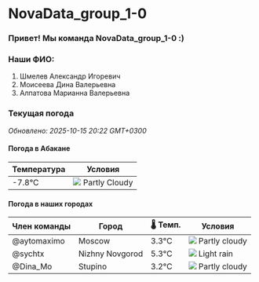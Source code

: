 # NovaData_group_1-0
### Привет! Мы команда NovaData_group_1-0 :)

### Наши ФИО:
1. Шмелев Александр Игоревич
2. Моисеева Дина Валерьевна
3. Алпатова Марианна Валерьевна

### Текущая погода
<!-- WEATHER:START -->
_Обновлено: 2025-10-15 20:22 GMT+0300_

#### Погода в Абакане

| Температура | Условия |
|-------------|----------|
| -7.8°C     | ![](https://cdn.weatherapi.com/weather/64x64/night/116.png) Partly Cloudy |

#### Погода в наших городах

| Член команды  | Город               | 🌡️ Темп.  | Условия          |
|---------------|---------------------|-----------|--------------------|
| @aytomaximo    | Moscow              |    3.3°C | ![](https://cdn.weatherapi.com/weather/64x64/night/116.png) Partly cloudy |
| @sychtx        | Nizhny Novgorod     |    5.3°C | ![](https://cdn.weatherapi.com/weather/64x64/night/296.png) Light rain   |
| @Dina_Mo       | Stupino             |    3.2°C | ![](https://cdn.weatherapi.com/weather/64x64/night/116.png) Partly cloudy |

<!-- WEATHER:END -->
